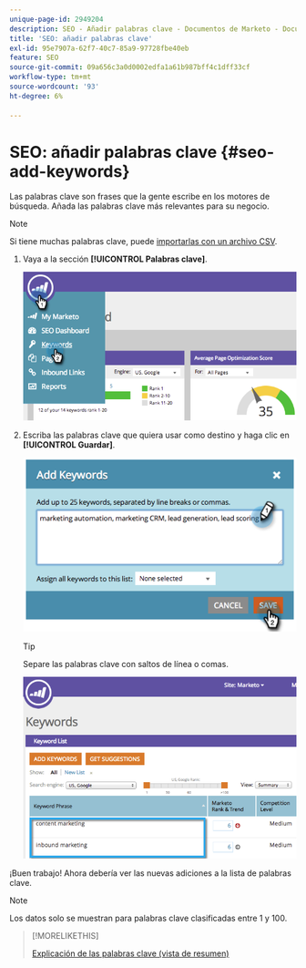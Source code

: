 ```yaml
---
unique-page-id: 2949204
description: SEO - Añadir palabras clave - Documentos de Marketo - Documentación del producto
title: 'SEO: añadir palabras clave'
exl-id: 95e7907a-62f7-40c7-85a9-97728fbe40eb
feature: SEO
source-git-commit: 09a656c3a0d0002edfa1a61b987bff4c1dff33cf
workflow-type: tm+mt
source-wordcount: '93'
ht-degree: 6%

---
```


# SEO: añadir palabras clave {#seo-add-keywords}

Las palabras clave son frases que la gente escribe en los motores de búsqueda. Añada las palabras clave más relevantes para su negocio.

>[!NOTE]
>
>Si tiene muchas palabras clave, puede [importarlas con un archivo CSV](/help/marketo/product-docs/additional-apps/seo/keywords/seo-importing-keywords-with-a-csv.md).

1. Vaya a la sección **[!UICONTROL Palabras clave]**.

   ![](assets/image2014-9-18-11-3a28-3a39.png)

1. Escriba las palabras clave que quiera usar como destino y haga clic en **[!UICONTROL Guardar]**.

   ![](assets/image2014-9-18-11-3a28-3a51.png)

   >[!TIP]
   >
   >Separe las palabras clave con saltos de línea o comas.

   ![](assets/image2014-9-18-11-3a29-3a12.png)

¡Buen trabajo! Ahora debería ver las nuevas adiciones a la lista de palabras clave.

>[!NOTE]
>
>Los datos solo se muestran para palabras clave clasificadas entre 1 y 100.

>[!MORELIKETHIS]
>
>[Explicación de las palabras clave (vista de resumen)](/help/marketo/product-docs/additional-apps/seo/keywords/seo-understanding-keywords.md)
